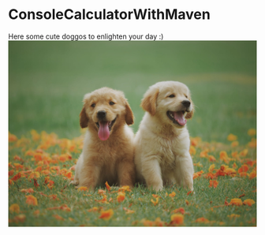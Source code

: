 # ConsoleCalculatorWithMaven
Here some cute doggos to enlighten your day :)
![cute doggos](pexels-photo-1108099.jpeg)
